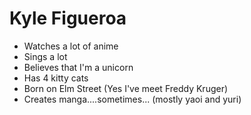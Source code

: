 # Kyle Figueroa

* Watches a lot of anime
* Sings a lot
* Believes that I'm a unicorn 
* Has 4 kitty cats 
* Born on Elm Street (Yes I've meet Freddy Kruger)
* Creates manga....sometimes... (mostly yaoi and yuri)
